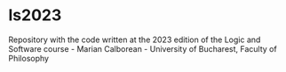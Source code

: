 # ls2023
Repository with the code written at the 2023 edition of the Logic and Software course - Marian Calborean - University of Bucharest, Faculty of Philosophy
